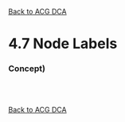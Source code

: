[Back to ACG DCA](../main.md)

# 4.7 Node Labels

### Concept)


<br>

<br>

[Back to ACG DCA](../main.md)